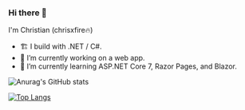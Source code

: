 ### Hi there 👋

I'm Christian (chrisxfire🔥) 
- 🏗 I build with .NET / C#.
- 🔭 I’m currently working on a web app.
- 🌱 I’m currently learning ASP.NET Core 7, Razor Pages, and Blazor.
<!--
- 👯 I’m looking to collaborate on ...
- 🤔 I’m looking for help with ...
- 💬 Ask me about ...
 📫 How to reach me: ...
-->

![Anurag's GitHub stats](https://github-readme-stats.vercel.app/api?username=chrisxfire&show_icons=true&theme=transparent&count_private=true)

[![Top Langs](https://github-readme-stats.vercel.app/api/top-langs/?username=chrisxfire&layout=compact)](https://github.com/anuraghazra/github-readme-stats)
